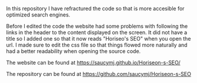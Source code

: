 In this repository I have refractured the code so that is more accesible for optimized search engines. 

Before I edited the code the website had some problems with following the links in the header to the content displayed on the screen. It did not have a title so I added one so that it now reads "Horiseo's SEO" when you open the url. I made sure to edit the css file so that things flowed more naturally and had a better readability when opening the source code. 


The website can be found at https://saucymj.github.io/Horiseon-s-SEO/

The  repository can be found at https://github.com/saucymj/Horiseon-s-SEO

